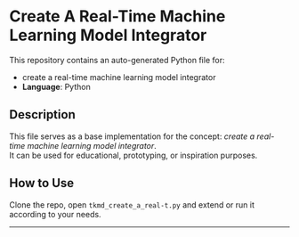 # Create A Real-Time Machine Learning Model Integrator

This repository contains an auto-generated Python file for:

- create a real-time machine learning model integrator
- **Language**: Python

## Description

This file serves as a base implementation for the concept: *create a real-time machine learning model integrator*.  
It can be used for educational, prototyping, or inspiration purposes.

## How to Use

Clone the repo, open `tkmd_create_a_real-t.py` and extend or run it according to your needs.

---


